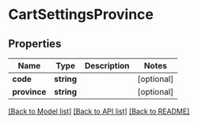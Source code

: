 # CartSettingsProvince

## Properties
Name | Type | Description | Notes
------------ | ------------- | ------------- | -------------
**code** | **string** |  | [optional] 
**province** | **string** |  | [optional] 

[[Back to Model list]](../README.md#documentation-for-models) [[Back to API list]](../README.md#documentation-for-api-endpoints) [[Back to README]](../README.md)


